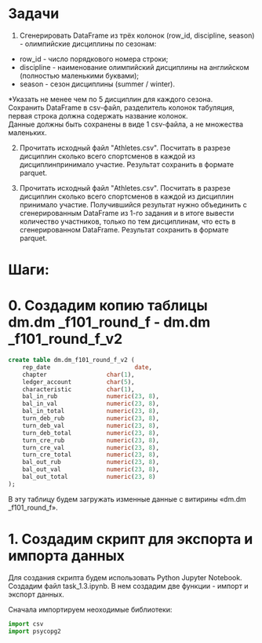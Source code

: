 # Задачи

1) Сгенерировать DataFrame из трёх колонок (row_id, discipline, season) - олимпийские дисциплины по сезонам:
- row_id - число порядкового номера строки;
- discipline - наименование олимпийский дисциплины на английском (полностью маленькими буквами);
- season - сезон дисциплины (summer / winter).

*Указать не менее чем по 5 дисциплин для каждого сезона.  
Сохранить DataFrame в csv-файл, разделитель колонок табуляция, первая строка должна содержать название колонок.  
Данные должны быть сохранены в виде 1 csv-файла, а не множества маленьких.

2) Прочитать исходный файл "Athletes.csv".
Посчитать в разрезе дисциплин сколько всего спортсменов в каждой из дисциплинпринимало участие.
Результат сохранить в формате parquet.

3) Прочитать исходный файл "Athletes.csv".
Посчитать в разрезе дисциплин сколько всего спортсменов в каждой из дисциплин принимало участие.
Получившийся результат нужно объединить с сгенерированным DataFrame из 1-го задания и в итоге вывести количество участников, только по тем дисциплинам, что есть в сгенерированном DataFrame.
Результат сохранить в формате parquet.

# Шаги:
# 0. Создадим копию таблицы dm.dm _f101_round_f - dm.dm _f101_round_f_v2
```sql
create table dm.dm_f101_round_f_v2 (
    rep_date 		                date,
    chapter 				char(1),
    ledger_account 			char(5),
    characteristic 			char(1),
    bal_in_rub				numeric(23, 8),
    bal_in_val	 			numeric(23, 8),
    bal_in_total			numeric(23, 8),
    turn_deb_rub			numeric(23, 8),
    turn_deb_val	 		numeric(23, 8),
    turn_deb_total	 		numeric(23, 8),
    turn_cre_rub 			numeric(23, 8),
    turn_cre_val	 		numeric(23, 8),
    turn_cre_total 			numeric(23, 8),
    bal_out_rub		 		numeric(23, 8),
    bal_out_val				numeric(23, 8),
    bal_out_total 			numeric(23, 8)
);
```
В эту таблицу будем загружать изменные данные с витирины «dm.dm _f101_round_f».

# 1. Создадим скрипт для экспорта и импорта данных  
Для создания скрипта будем использовать Python Jupyter Notebook.  
Создадим файл task_1.3.ipynb. В нем создадим две функции - импорт и экспорт данных.

Сначала импортируем неоходимые библиотеки:
```python
import csv
import psycopg2

